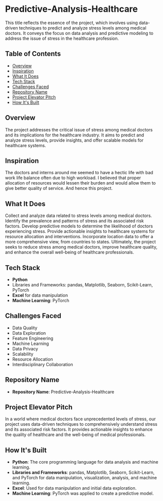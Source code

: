 # Predictive-Analysis-Healthcare
This title reflects the essence of the project, which involves using data-driven techniques to predict and analyze stress levels among medical doctors. It conveys the focus on data analysis and predictive modeling to address the issue of stress in the healthcare profession.

## Table of Contents
- [Overview](#overview)
- [Inspiration](#inspiration)
- [What It Does](#what-it-does)
- [Tech Stack](#tech-stack)
- [Challenges Faced](#challenges-faced)
- [Repository Name](#repository-name)
- [Project Elevator Pitch](#elevator-pitch)
- [How It's Built](#how-its-built)


## Overview
The project addresses the critical issue of stress among medical doctors and its implications for the healthcare industry. It aims to predict and analyze stress levels, provide insights, and offer scalable models for healthcare systems.

## Inspiration
The doctors and interns around me seemed to have a hectic life with bad work life balance often due to high workload. I believed that proper allocation of resources would lessen their burden and would allow them to give better quality of service. And hence this project.

## What It Does
Collect and analyze data related to stress levels among medical doctors. Identify the prevalence and patterns of stress and its associated risk factors. Develop predictive models to determine the likelihood of doctors experiencing stress. Provide actionable insights to healthcare systems for resource allocation and interventions. Incorporate location data to offer a more comprehensive view, from countries to states. Ultimately, the project seeks to reduce stress among medical doctors, improve healthcare quality, and enhance the overall well-being of healthcare professionals.

## Tech Stack
- **Python**
- Libraries and Frameworks: pandas, Matplotlib, Seaborn, Scikit-Learn, PyTorch
- **Excel** for data manipulation
- **Machine Learning**: PyTorch

## Challenges Faced
- Data Quality
- Data Exploration
- Feature Engineering
- Machine Learning
- Data Privacy
- Scalability
- Resource Allocation
- Interdisciplinary Collaboration

## Repository Name
- **Repository Name**: Predictive-Analysis-Healthcare

## Project Elevator Pitch
In a world where medical doctors face unprecedented levels of stress, our project uses data-driven techniques to comprehensively understand stress and its associated risk factors. It provides actionable insights to enhance the quality of healthcare and the well-being of medical professionals.

## How It's Built
- **Python**: The core programming language for data analysis and machine learning.
- **Libraries and Frameworks**: pandas, Matplotlib, Seaborn, Scikit-Learn, and PyTorch for data manipulation, visualization, analysis, and machine learning.
- **Excel**: Used for data manipulation and initial data exploration.
- **Machine Learning**: PyTorch was applied to create a predictive model.


